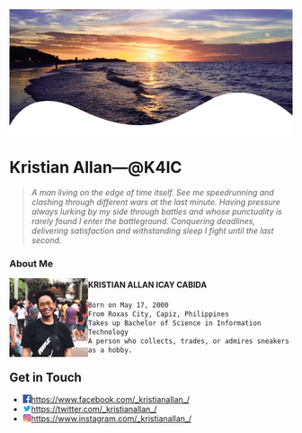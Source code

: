 <img src="SUNSET.png"  width = "100%" height = "225px" img align = "center"> 

# Kristian Allan—@K4IC

> <em> A man living on the edge of time itself. See me speedrunning and clashing through different wars at the last minute. Having pressure always lurking by my side through battles and whose punctuality is rarely found I enter the battleground. Conquering deadlines, delivering satisfaction and withstanding sleep I fight until the last second. </em>

### <b> About Me </b>

<img src="profile.jpg" width = "140px" height = "140px" img align = "left"> 

#### KRISTIAN ALLAN ICAY CABIDA
    Born on May 17, 2000 
    From Roxas City, Capiz, Philippines 
    Takes up Bachelor of Science in Information Technology
    A person who collects, trades, or admires sneakers as a hobby.
  
  
## Get in Touch 

* <img src="facebook .png" width = "15px" height = "15px" img align = "left"> https://www.facebook.com/_kristianallan_/
* <img src="twitter.png" width = "15px" height = "15px" img align = "left"> https://twitter.com/_kristianallan_/
* <img src="instagram.png" width = "15px" height = "15px" img align = "left"> https://www.instagram.com/_kristianallan_/


<!--
**K4IC/k4ic** is a ✨ _special_ ✨ repository because its `README.md` (this file) appears on your GitHub profile.

Here are some ideas to get you started: hh

- 🔭 I’m currently working on ...
- 🌱 I’m currently learning ...
- 👯 I’m looking to collaborate on ...
- 🤔 I’m looking for help with ...
- 💬 Ask me about ...
- 📫 How to reach me: ...
- 😄 Pronouns: ...
- ⚡ Fun fact: ...
-->
